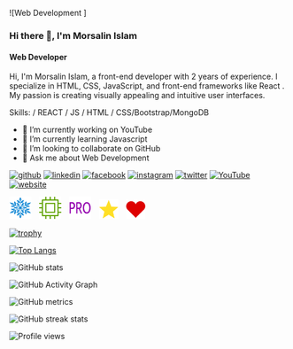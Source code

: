 ![Web Development ]

### Hi there 👋, I'm Morsalin Islam 
#### Web Developer 


Hi, I'm Morsalin Islam, a front-end developer with 2 years of experience. I specialize in HTML, CSS, JavaScript, and front-end frameworks like React . My passion is creating visually appealing and intuitive user interfaces.

Skills:  / REACT / JS / HTML / CSS/Bootstrap/MongoDB

- 🔭 I’m currently working on YouTube 
- 🌱 I’m currently learning Javascript 
- 👯 I’m looking to collaborate on GitHub 
- 💬 Ask me about Web Development 


[<img src='https://cdn.jsdelivr.net/npm/simple-icons@3.0.1/icons/github.svg' alt='github' height='40'>](https://github.com/https://github.com/morsalinislamshapon)  [<img src='https://cdn.jsdelivr.net/npm/simple-icons@3.0.1/icons/linkedin.svg' alt='linkedin' height='40'>](https://www.linkedin.com/in/@morsalinislamshapon/)  [<img src='https://cdn.jsdelivr.net/npm/simple-icons@3.0.1/icons/facebook.svg' alt='facebook' height='40'>](https://www.facebook.com/@MorsalinIslamShapon)  [<img src='https://cdn.jsdelivr.net/npm/simple-icons@3.0.1/icons/instagram.svg' alt='instagram' height='40'>](https://www.instagram.com/@morsalin271/)  [<img src='https://cdn.jsdelivr.net/npm/simple-icons@3.0.1/icons/twitter.svg' alt='twitter' height='40'>](https://twitter.com/@morsalin271)  [<img src='https://cdn.jsdelivr.net/npm/simple-icons@3.0.1/icons/youtube.svg' alt='YouTube' height='40'>](https://www.youtube.com/channel/learnwithmorsalin271)  [<img src='https://cdn.jsdelivr.net/npm/simple-icons@3.0.1/icons/icloud.svg' alt='website' height='40'>](morsalinislamshapon.com)  

<a href='https://archiveprogram.github.com/'><img src='https://raw.githubusercontent.com/acervenky/animated-github-badges/master/assets/acbadge.gif' width='40' height='40'></a> <a href='https://docs.github.com/en/developers'><img src='https://raw.githubusercontent.com/acervenky/animated-github-badges/master/assets/devbadge.gif' width='40' height='40'></a> <a href='https://github.com/pricing'><img src='https://raw.githubusercontent.com/acervenky/animated-github-badges/master/assets/pro.gif' width='40' height='40'></a> <a href='https://stars.github.com/'><img src='https://raw.githubusercontent.com/acervenky/animated-github-badges/master/assets/starbadge.gif' width='35' height='35'></a> <a href='https://docs.github.com/en/github/supporting-the-open-source-community-with-github-sponsors'><img src='https://raw.githubusercontent.com/acervenky/animated-github-badges/master/assets/sponsorbadge.gif' width='35' height='35'></a> 

[![trophy](https://github-profile-trophy.vercel.app/?username=https://github.com/morsalinislamshapon)](https://github.com/ryo-ma/github-profile-trophy)

[![Top Langs](https://github-readme-stats.vercel.app/api/top-langs/?username=https://github.com/morsalinislamshapon)](https://github.com/anuraghazra/github-readme-stats)

![GitHub stats](https://github-readme-stats.vercel.app/api?username=https://github.com/morsalinislamshapon&show_icons=true)  

![GitHub Activity Graph](https://activity-graph.herokuapp.com/graph?username=https://github.com/morsalinislamshapon)  

![GitHub metrics](https://metrics.lecoq.io/https://github.com/morsalinislamshapon)  

![GitHub streak stats](https://streak-stats.demolab.com/?user=https://github.com/morsalinislamshapon)  

![Profile views](https://gpvc.arturio.dev/https://github.com/morsalinislamshapon)  
